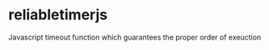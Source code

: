 reliabletimerjs
===============

Javascript timeout function which guarantees the proper order of exeuction
